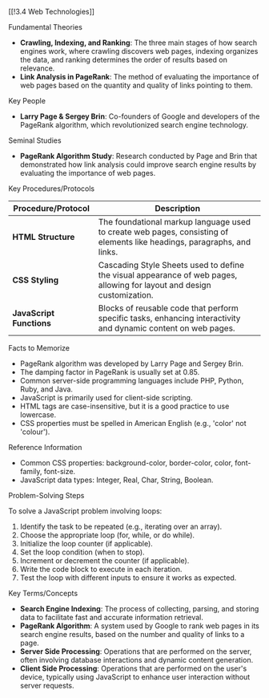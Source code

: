 [[!3.4 Web Technologies]]

Fundamental Theories

- **Crawling, Indexing, and Ranking**: The three main stages of how search engines work, where crawling discovers web pages, indexing organizes the data, and ranking determines the order of results based on relevance.
- **Link Analysis in PageRank**: The method of evaluating the importance of web pages based on the quantity and quality of links pointing to them.

Key People

- **Larry Page & Sergey Brin**: Co-founders of Google and developers of the PageRank algorithm, which revolutionized search engine technology.

Seminal Studies

- **PageRank Algorithm Study**: Research conducted by Page and Brin that demonstrated how link analysis could improve search engine results by evaluating the importance of web pages.

Key Procedures/Protocols

|Procedure/Protocol|Description|
|---|---|
|**HTML Structure**|The foundational markup language used to create web pages, consisting of elements like headings, paragraphs, and links.|
|**CSS Styling**|Cascading Style Sheets used to define the visual appearance of web pages, allowing for layout and design customization.|
|**JavaScript Functions**|Blocks of reusable code that perform specific tasks, enhancing interactivity and dynamic content on web pages.|

Facts to Memorize

- PageRank algorithm was developed by Larry Page and Sergey Brin.
- The damping factor in PageRank is usually set at 0.85.
- Common server-side programming languages include PHP, Python, Ruby, and Java.
- JavaScript is primarily used for client-side scripting.
- HTML tags are case-insensitive, but it is a good practice to use lowercase.
- CSS properties must be spelled in American English (e.g., 'color' not 'colour').

Reference Information
- Common CSS properties: background-color, border-color, color, font-family, font-size.
- JavaScript data types: Integer, Real, Char, String, Boolean.

Problem-Solving Steps

To solve a JavaScript problem involving loops:

1. Identify the task to be repeated (e.g., iterating over an array).
2. Choose the appropriate loop (for, while, or do while).
3. Initialize the loop counter (if applicable).
4. Set the loop condition (when to stop).
5. Increment or decrement the counter (if applicable).
6. Write the code block to execute in each iteration.
7. Test the loop with different inputs to ensure it works as expected.

Key Terms/Concepts

- **Search Engine Indexing**: The process of collecting, parsing, and storing data to facilitate fast and accurate information retrieval.
- **PageRank Algorithm**: A system used by Google to rank web pages in its search engine results, based on the number and quality of links to a page.
- **Server Side Processing**: Operations that are performed on the server, often involving database interactions and dynamic content generation.
- **Client Side Processing**: Operations that are performed on the user's device, typically using JavaScript to enhance user interaction without server requests.